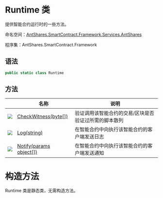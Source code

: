 # Runtime 类

提供智能合约运行时的一些方法。

命名空间：[AntShares.SmartContract.Framework.Services.AntShares](../AntShares.md)

程序集：AntShares.SmartContract.Framework

## 语法

```c#
public static class Runtime
```

## 方法

|                                          | 名称                                       | 说明                          |
| ---------------------------------------- | ---------------------------------------- | --------------------------- |
| ![](https://i-msdn.sec.s-msft.com/dynimg/IC91302.jpeg) | [CheckWitness(byte[])](Runtime/CheckWitness.md) | 验证调用该智能合约的交易/区块是否验证过所需的脚本散列 |
| ![](https://i-msdn.sec.s-msft.com/dynimg/IC91302.jpeg) | [Log(string)](Runtime/Log.md)            | 在智能合约中向执行该智能合约的客户端发送日志      |
| ![](https://i-msdn.sec.s-msft.com/dynimg/IC91302.jpeg) | [Notify(params object[])](Runtime/Notify.md) | 在智能合约中向执行该智能合约的客户端发送通知      |


# 构造方法

Runtime 类是静态类，无需构造方法。